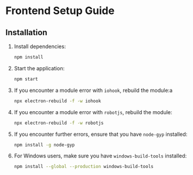 # Frontend Setup Guide

## Installation

1. Install dependencies:
    ```sh
    npm install
    ```

2. Start the application:
    ```sh
    npm start
    ```

3. If you encounter a module error with `iohook`, rebuild the module:a
    ```sh
    npx electron-rebuild -f -w iohook
    ```

4. If you encounter a module error with `robotjs`, rebuild the module:
    ```sh
    npx electron-rebuild -f -w robotjs
    ```

5. If you encounter further errors, ensure that you have `node-gyp` installed:
    ```sh
    npm install -g node-gyp
    ```

6. For Windows users, make sure you have `windows-build-tools` installed:
    ```sh
    npm install --global --production windows-build-tools
    ```

